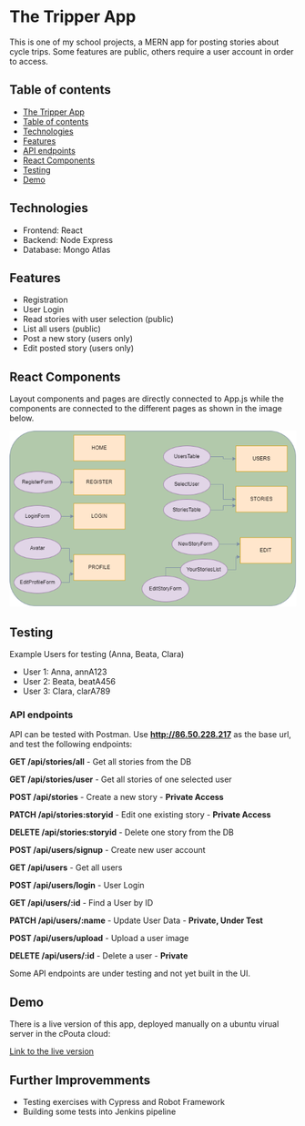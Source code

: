 # The Tripper App

This is one of my school projects, a MERN app for posting stories about cycle trips. Some features are public, others require a user account in order to access.

## Table of contents

  - [The Tripper App](#the-tripper-app)
  - [Table of contents](#table-of-contents)
  - [Technologies](#technologies)
  - [Features](#features)
  - [API endpoints](#api-endpoints)
  - [React Components](#react-components)
  - [Testing](#testing)
  - [Demo](#demo)

## Technologies

- Frontend: React
- Backend: Node Express
- Database: Mongo Atlas

## Features

- Registration
- User Login
- Read stories with user selection (public)
- List all users (public)
- Post a new story (users only)
- Edit posted story (users only)



## React Components

Layout components and pages are directly connected to App.js while the components are connected to the different pages as shown in the image below.

![component-diagram](Component-Diagram.png)

## Testing

Example Users for testing (Anna, Beata, Clara)

- User 1: Anna, annA123
- User 2: Beata, beatA456
- User 3: Clara, clarA789

### API endpoints

API can be tested with Postman. Use **http://86.50.228.217** as the base url, and test the following endpoints:

**GET /api/stories/all** - Get all stories from the DB

**GET /api/stories/user** - Get all stories of one selected user

**POST /api/stories** - Create a new story - **Private Access**

**PATCH /api/stories:storyid** - Edit one existing story - **Private Access**

**DELETE /api/stories:storyid** - Delete one story from the DB

**POST /api/users/signup** - Create new user account

**GET /api/users** - Get all users

**POST /api/users/login** - User Login

**GET /api/users/:id** - Find a User by ID

**PATCH /api/users/:name** - Update User Data - **Private, Under Test**

**POST /api/users/upload** - Upload a user image

**DELETE /api/users/:id** - Delete a user - **Private**

Some API endpoints are  under testing and not yet built in the UI.

## Demo

There is a live version of this app, deployed manually on a ubuntu virual server in the cPouta cloud:

[Link to the live version](http://86.50.228.217/)

## Further Improvemments

- Testing exercises with Cypress and Robot Framework
- Building some tests into Jenkins pipeline

